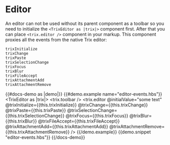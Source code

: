 # Editor

An editor can not be used without its parent component as a toolbar so you need to initialize the `<TrixEditor as |trix|>` component first. After that you can place `<trix.editor />` component in your markup. This component proxies all the events from the native Trix editor:

```
trixInitialize
trixChange
trixPaste
trixSelectionChange
trixFocus
trixBlur
trixFileAccept
trixAttachmentAdd
trixAttachmentRemove
```

{{#docs-demo as |demo|}}
  {{#demo.example name="editor-events.hbs"}}
    <TrixEditor as |trix|>
      <trix.toolbar />
      <trix.editor
        @initialValue="some text"
        @trixInitialize={{this.trixInitialize}}
        @trixChange={{this.trixChange}}
        @trixPaste={{this.trixPaste}}
        @trixSelectionChange={{this.trixSelectionChange}}
        @trixFocus={{this.trixFocus}}
        @trixBlur={{this.trixBlur}}
        @trixFileAccept={{this.trixFileAccept}}
        @trixAttachmentAdd={{this.trixAttachmentAdd}}
        @trixAttachmentRemove={{this.trixAttachmentRemove}}
      />
    </TrixEditor>
  {{/demo.example}}
  {{demo.snippet "editor-events.hbs"}}
{{/docs-demo}}
